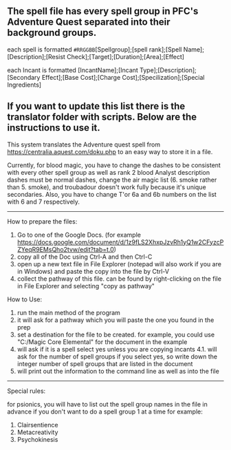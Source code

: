 The spell file has every spell group in PFC's Adventure Quest separated into their background groups.
-----------------------------------------------------------------------------------------------------------

each spell is formatted `#RRGGBB`[Spellgroup];[spell rank];[Spell Name];[Description];[Resist Check];[Target];[Duration];[Area];[Effect]

each Incant is formatted [IncantName];[Incant Type];[Description];[Secondary Effect];[Base Cost];[Charge Cost];[Specilization];[Special Ingredients]

If you want to update this list there is the translator folder with scripts. Below are the instructions to use it.
------------------------------------------------------------------------------------------------------------------------------------
This system translates the Adventure quest spell from https://centralia.aquest.com/doku.php to an easy way to store it in a file.

Currently, for blood magic, you have to change the dashes to be consistent with every other spell group as well as rank 2 blood Analyst description dashes must be normal dashes, change the air magic list (6. smoke rather than 5. smoke), and troubadour doesn't work fully because it's unique secondaries. Also, you have to change T'or 6a and 6b numbers on the list with 6 and 7 respectively.

------------------------------------------------------------------------------------------------------------------------------------------------
How to prepare the files:

1. Go to one of the Google Docs. (for example https://docs.google.com/document/d/1z9fLS2XhxpJzvRh1yQ1w2CFyzcPZYeqR9EMsQho2tvw/edit?tab=t.0)
2. copy all of the Doc using Ctrl-A and then Ctrl-C
3. open up a new text file in File Explorer (notepad will also work if you are in Windows) and paste the copy into the file by Ctrl-V
4. collect the pathway of this file. can be found by right-clicking on the file in File Explorer and selecting "copy as pathway"

How to Use:

1. run the main method of the program
2.  it will ask for a pathway which you will paste the one you found in the prep
3. set a destination for the file to be created. for example, you could use "C:/Magic Core Elemental" for the document in the example
4. will ask if it is a spell select yes unless you are copying incants
4.1. will ask for the number of spell groups if you select yes, so write down the integer number of spell groups that are listed in the document 
5. will print out the information to the command line as well as into the file

-------------------------------------------------------------------------------------------------------------------------------------------------
Special rules:

for psionics, you will have to list out the spell group names in the file in advance if you don't want to do a spell group 1 at a time for example:
1. Clairsentience
2. Metacreativity
3. Psychokinesis
